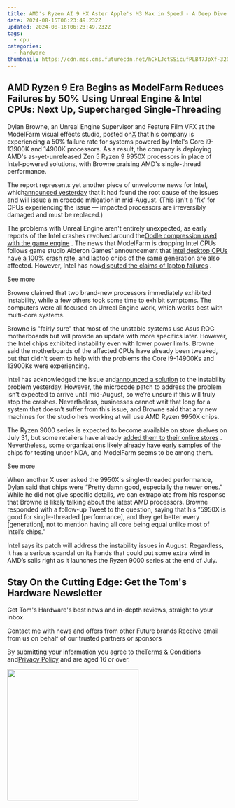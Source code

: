 ```yaml
---
title: AMD's Ryzen AI 9 HX Aster Apple's M3 Max in Speed - A Deep Dive Into Single-Core Benchmark Results
date: 2024-08-15T06:23:49.232Z
updated: 2024-08-16T06:23:49.232Z
tags:
  - cpu
categories:
  - hardware
thumbnail: https://cdn.mos.cms.futurecdn.net/hCkLJctSSicufPLB47JpXf-320-80.jpg
---
```


## AMD Ryzen 9 Era Begins as ModelFarm Reduces Failures by 50% Using Unreal Engine & Intel CPUs: Next Up, Supercharged Single-Threading

Dylan Browne, an Unreal Engine Supervisor and Feature Film VFX at the ModelFarm visual effects studio, posted on[X](https://x.com/DylserX/status/1815688815996281128) that his company is experiencing a 50% failure rate for systems powered by Intel's Core i9-13900K and 14900K processors. As a result, the company is deploying AMD's as-yet-unreleased Zen 5 Ryzen 9 9950X processors in place of Intel-powered solutions, with Browne praising AMD's single-thread performance.  
  
 The report represents yet another piece of unwelcome news for Intel, which[announced yesterday](https://www.tomshardware.com/pc-components/cpus/intel-finally-announces-a-solution-for-cpu-crashing-errors-claims-elevated-voltages-are-the-root-cause-fix-coming-by-mid-august) that it had found the root cause of the issues and will issue a microcode mitigation in mid-August. (This isn't a 'fix' for CPUs experiencing the issue — impacted processors are irreversibly damaged and must be replaced.)  
  
 The problems with Unreal Engine aren't entirely unexpected, as early reports of the Intel crashes revolved around the[Oodle compression used with the game engine](https://www.tomshardware.com/pc-components/cpus/intel-continues-search-for-source-of-core-i9-chip-crashes-issues-statement-about-recommended-bios-settings-to-board-partners) . The news that ModelFarm is dropping Intel CPUs follows game studio Alderon Games' announcement that [Intel desktop CPUs have a 100% crash rate,](https://www.tomshardware.com/pc-components/cpus/game-publisher-claims-100-crash-rate-with-intel-cpus-alderon-games-says-company-sells-defective-13th-and-14th-gen-chips) and laptop chips of the same generation are also affected. However, Intel has now[disputed the claims of laptop failures](https://www.tomshardware.com/pc-components/cpus/intel-says-13th-and-14th-gen-mobile-cpus-are-crashing-but-not-due-to-the-same-bug-as-desktop-chips-chipmaker-blames-common-software-and-hardware-issues) .

 See more

 Browne claimed that two brand-new processors immediately exhibited instability, while a few others took some time to exhibit symptoms. The computers were all focused on Unreal Engine work, which works best with multi-core systems.  
  
 Browne is "fairly sure" that most of the unstable systems use Asus ROG motherboards but will provide an update with more specifics later. However, the Intel chips exhibited instability even with lower power limits. Browne said the motherboards of the affected CPUs have already been tweaked, but that didn’t seem to help with the problems the Core i9-14900Ks and 13900Ks were experiencing.  
  
 Intel has acknowledged the issue and[announced a solution](https://www.tomshardware.com/pc-components/cpus/intel-finally-announces-a-solution-for-cpu-crashing-errors-claims-elevated-voltages-are-the-root-cause-fix-coming-by-mid-august) to the instability problem yesterday. However, the microcode patch to address the problem isn’t expected to arrive until mid-August, so we’re unsure if this will truly stop the crashes. Nevertheless, businesses cannot wait that long for a system that doesn’t suffer from this issue, and Browne said that any new machines for the studio he’s working at will use AMD Ryzen 9950X chips.  
  
 The Ryzen 9000 series is expected to become available on store shelves on July 31, but some retailers have already [added them to](https://www.tomshardware.com/pc-components/cpus/amd-ryzen-9000-processors-prices-listed-by-french-retailer-european-ryzen-9-9900x-price-converts-to-nearly-dollar750#xenforo-comments-3850048) [their online stores](https://www.tomshardware.com/pc-components/cpus/amd-ryzen-9000-processors-prices-listed-by-french-retailer-european-ryzen-9-9900x-price-converts-to-nearly-dollar750#xenforo-comments-3850048) . Nevertheless, some organizations likely already have early samples of the chips for testing under NDA, and ModelFarm seems to be among them.

 See more

 When another X user asked the 9950X's single-threaded performance, Dylan said that chips were “Pretty damn good, especially the newer ones.” While he did not give specific details, we can extrapolate from his response that Browne is likely talking about the latest AMD processors. Browne responded with a follow-up Tweet to the question, saying that his “5950X is good for single-threaded \[performance\], and they get better every \[generation\], not to mention having all core being equal unlike most of Intel’s chips.”  
  
 Intel says its patch will address the instability issues in August. Regardless, it has a serious scandal on its hands that could put some extra wind in AMD’s sails right as it launches the Ryzen 9000 series at the end of July.

## Stay On the Cutting Edge: Get the Tom's Hardware Newsletter

 Get Tom's Hardware's best news and in-depth reviews, straight to your inbox.

 Contact me with news and offers from other Future brands  Receive email from us on behalf of our trusted partners or sponsors

 By submitting your information you agree to the[Terms & Conditions](https://futureplc.com/terms-conditions/) and[Privacy Policy](https://futureplc.com/privacy-policy/) and are aged 16 or over.


<ins class="adsbygoogle"
     style="display:block"
     data-ad-format="autorelaxed"
     data-ad-client="ca-pub-7571918770474297"
     data-ad-slot="1223367746"></ins>



<ins class="adsbygoogle"
     style="display:block"
     data-ad-client="ca-pub-7571918770474297"
     data-ad-slot="8358498916"
     data-ad-format="auto"
     data-full-width-responsive="true"></ins>



<!-- affiliate ads begin -->
<a href="https://natural-cycles.sjv.io/c/5597632/2072199/17885" target="_top" id="2072199"><img src="//a.impactradius-go.com/display-ad/17885-2072199" border="0" alt="" width="300" height="300"/></a><img height="0" width="0" src="https://imp.pxf.io/i/5597632/2072199/17885" style="position:absolute;visibility:hidden;" border="0" />
<!-- affiliate ads end -->